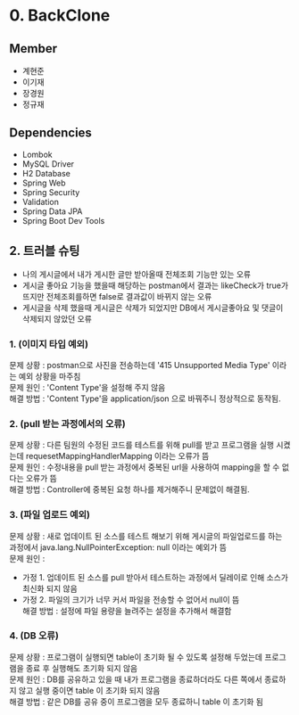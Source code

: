 # 0. BackClone

## Member

 - 계현준
 - 이기재
 - 장경원
 - 정규재
 
## Dependencies
- Lombok
- MySQL Driver
- H2 Database
- Spring Web
- Spring Security
- Validation
- Spring Data JPA
- Spring Boot Dev Tools

## 2. 트러블 슈팅

 - 나의 게시글에서 내가 게시한 글만 받아올때 전체조회 기능만 있는 오류
 - 게시글 좋아요 기능을 했을때 해당하는 postman에서 결과는 likeCheck가 true가 뜨지만 전체조회를하면 false로 결과값이 바뀌지 않는 오류
 - 게시글을 삭제 했을때 게시글은 삭제가 되었지만 DB에서 게시글좋아요 및 댓글이 삭제되지 않았던 오류


### 1. (이미지 타입 예외)
문제 상황 : postman으로 사진을 전송하는데 '415 Unsupported Media Type' 이라는 예외 상황을 마주침
</br>문제 원인 : 'Content Type'을 설정해 주지 않음
</br>해결 방법 : 'Content Type'을 application/json 으로 바꿔주니 정상적으로 동작됨.

### 2. (pull 받는 과정에서의 오류)
문제 상황 : 다른 팀원의 수정된 코드를 테스트를 위해 pull를 받고 프로그램을 실행 시켰는데 requesetMappingHandlerMapping 이라는 오류가 뜸
</br>문제 원인 : 수정내용을 pull 받는 과정에서 중복된 url을 사용하여 mapping을 할 수 없다는 오류가 뜸
</br>해결 방법 : Controller에 중복된 요청 하나를 제거해주니 문제없이 해결됨.

### 3. (파일 업로드 예외)
문제 상황 : 새로 업데이트 된 소스를 테스트 해보기 위해 게시글의 파일업로드를 하는 과정에서 java.lang.NullPointerException: null 이라는 예외가 뜸
</br>문제 원인 : 
- 가정 1. 업데이트 된 소스를 pull 받아서 테스트하는 과정에서 딜레이로 인해 소스가 최신화 되지 않음
- 가정 2. 파일의 크기가 너무 커서 파일을 전송할 수 없어서 null이 뜸
</br>해결 방법 : 설정에 파일 용량을 늘려주는 설정을 추가해서 해결함

### 4. (DB 오류)
문제 상황 : 프로그램이 실행되면 table이 초기화 될 수 있도록 설정해 두었는데 프로그램을 종료 후 실행해도 초기화 되지 않음
</br>문제 원인 : DB를 공유하고 있을 때 내가 프로그램을 종료하더라도 다른 쪽에서 종료하지 않고 실행 중이면 table 이 초기화 되지 않음
</br>해결 방법 : 같은 DB를 공유 중이 프로그램을 모두 종료하니 table 이 초기화 됨
